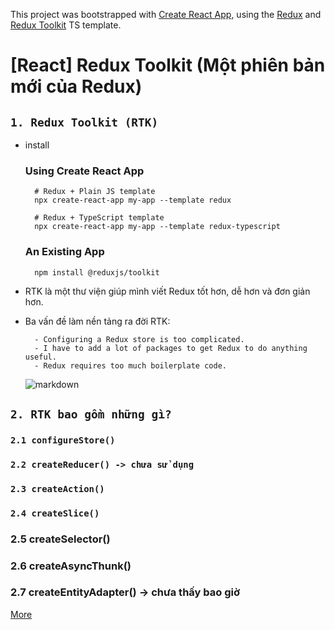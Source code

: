 This project was bootstrapped with [Create React App](https://github.com/facebook/create-react-app), using the [Redux](https://redux.js.org/) and [Redux Toolkit](https://redux-toolkit.js.org/) TS template.

# [React] Redux Toolkit (Một phiên bản mới của Redux)

## `1. Redux Toolkit (RTK)`
  - install
    ### Using Create React App
    ```
      # Redux + Plain JS template
      npx create-react-app my-app --template redux

      # Redux + TypeScript template
      npx create-react-app my-app --template redux-typescript
    ```

    ### An Existing App
    ```
      npm install @reduxjs/toolkit
    ```

  - RTK là một thư viện giúp mình viết Redux tốt hơn, dễ hơn và đơn giản hơn.
  - Ba vấn đề làm nền tảng ra đời RTK:

    ```
      - Configuring a Redux store is too complicated.
      - I have to add a lot of packages to get Redux to do anything useful.
      - Redux requires too much boilerplate code.
    ```

    ![markdown](https://images.viblo.asia/63913ebe-03db-408d-8957-378e4c2eac4b.png)

## `2. RTK bao gồm những gì?`
  ### `2.1 configureStore()`
  ### `2.2 createReducer() -> chưa sử dụng`
  ### `2.3 createAction()`
  ### `2.4 createSlice()`
  ### 2.5 createSelector()
  ### 2.6 createAsyncThunk()
  ### 2.7 createEntityAdapter() -> chưa thấy bao giờ


[More](https://2kvn.com/react-gioi-thieu-tong-quat-ve-redux-toolkit-p5f313739)